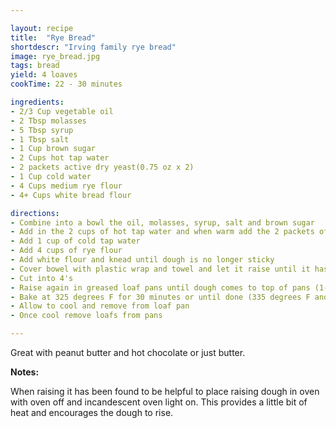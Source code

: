 ```yaml
---

layout: recipe
title:  "Rye Bread"
shortdescr: "Irving family rye bread"
image: rye_bread.jpg
tags: bread
yield: 4 loaves
cookTime: 22 - 30 minutes

ingredients:
- 2/3 Cup vegetable oil
- 2 Tbsp molasses
- 5 Tbsp syrup
- 1 Tbsp salt
- 1 Cup brown sugar
- 2 Cups hot tap water
- 2 packets active dry yeast(0.75 oz x 2)
- 1 Cup cold water
- 4 Cups medium rye flour
- 4+ Cups white bread flour

directions:
- Combine into a bowl the oil, molasses, syrup, salt and brown sugar
- Add in the 2 cups of hot tap water and when warm add the 2 packets of yeast
- Add 1 cup of cold tap water
- Add 4 cups of rye flour
- Add white flour and knead until dough is no longer sticky
- Cover bowel with plastic wrap and towel and let it raise until it has doubled in size (2-4 hours)
- Cut into 4's
- Raise again in greased loaf pans until dough comes to top of pans (1-4 hours)
- Bake at 325 degrees F for 30 minutes or until done (335 degrees F and 22 minutes at high altitude)
- Allow to cool and remove from loaf pan
- Once cool remove loafs from pans

---
```


Great with peanut butter and hot chocolate or just butter.

 **Notes:**

When raising it has been found to be helpful to place raising dough in oven with oven off and incandescent oven light on. This provides a little bit of heat and encourages the dough to rise.
